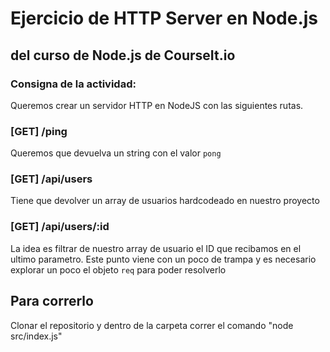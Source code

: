 # Ejercicio de HTTP Server en Node.js
## del curso de Node.js de CourseIt.io

### Consigna de la actividad:

Queremos crear un servidor HTTP en NodeJS con las siguientes rutas.

### [GET] /ping
Queremos que devuelva un string con el valor `pong`

### [GET] /api/users 
Tiene que devolver un array de usuarios hardcodeado en nuestro proyecto

### [GET] /api/users/:id
La idea es filtrar de nuestro array de usuario el ID que recibamos en el ultimo parametro. Este punto viene con un poco de trampa y es necesario explorar un poco el objeto `req` para poder resolverlo

## Para correrlo
Clonar el repositorio y dentro de la carpeta correr el comando "node src/index.js"